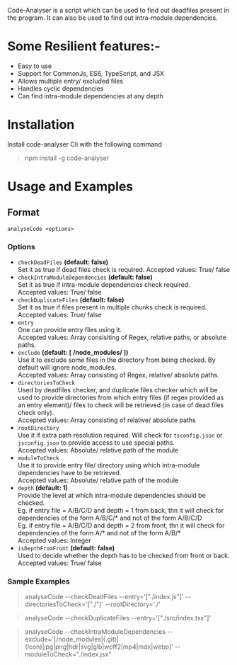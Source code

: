 Code-Analyser is a script which can be used to find out deadfiles present in the program. It can also be used to find out intra-module dependencies.
<br>

# Some Resilient features:-

- Easy to use
- Support for CommonJs, ES6, TypeScript, and JSX
- Allows multiple entry/ excluded files
- Handles cyclic dependencies
- Can find intra-module dependencies at any depth

# Installation

Install code-analyser Cli with the following command

> npm install -g code-analyser

# Usage and Examples

## Format

`analyseCode <options>`

### Options

- `checkDeadFiles` **(default: false)** \
   Set it as true if dead files check is required.
   Accepted values: True/ false
- `checkIntraModuleDependencies` **(default: false)** \
   Set it as true if intra-module dependencies check required. \
   Accepted values: True/ false
- `checkDuplicateFiles` **(default: false)** \
   Set it as true if files present in multiple chunks check is required.\
   Accepted values: True/ false
- `entry` \
   One can provide entry files using it. \
   Accepted values: Array consisiting of Regex, relative paths, or absolute paths.
- `exclude` **(default: [ /node_modules/ ])** \
   Use it to exclude some files in the directory from being checked. By default will ignore node_modules. \
   Accepted values: Array consisting of Regex, relative/ absolute paths.
- `directoriesToCheck` \
   Used by deadfiles checker, and duplicate files checker which will be used to provide directories from which entry files (if regex provided as an entry element)/ files to check will be retrieved (in case of dead files check only). \
   Accepted values: Array consisting of relative/ absolute paths
- `rootDirectory` \
   Use it if extra path resolution required. Will check for `tsconfig.json` or `jsconfig.json` to provide access to use special paths. \
   Accepted values: Absolute/ relative path of the module
- `moduleToCheck` \
   Use it to provide entry file/ directory using which intra-module dependencies have to be retrieved. \
   Accepted values: Absolute/ relative path of the module
- `depth` **(default: 1)** \
   Provide the level at which intra-module dependencies should be checked. \
   Eg. if entry file = A/B/C/D and depth = 1 from back, thn it will check for dependencies of the form A/B/C/* and not of the form A/B/C/D \
   Eg. if entry file = A/B/C/D and depth = 2 from front, thn it will check for dependencies of the form A/* and not of the form A/B/* \
   Accepted values: Integer
- `isDepthFromFront` **(default: false)** \
   Used to decide whether the depth has to be checked from front or back. \
   Accepted values: True/ false


### Sample Examples

> analyseCode --checkDeadFiles --entry='["./index.js"]' --directoriesToCheck='["./"]' --rootDirectory='./'

> analyseCode  --checkDuplicateFiles --entry='["./src/index.tsx"]'

> analyseCode  --checkIntraModuleDependencies  --exclude='[/node_modules|(\.git)|(Icon)|jpg|png|hdr|svg|glb|woff2|mp4|mdx|webp]' --moduleToCheck="./index.jsx" 